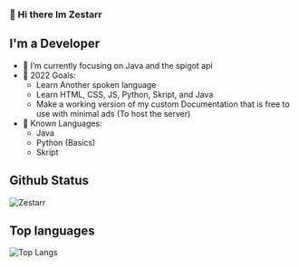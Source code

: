 ### 👋 Hi there Im Zestarr

## I'm a Developer

- 🌱 I’m currently focusing on Java and the spigot api
- 🥅 2022 Goals:
  - Learn Another spoken language
  - Learn HTML, CSS, JS, Python, Skript, and Java
  - Make a working version of my custom Documentation that is free to use with minimal ads (To host the server)
- 🧠 Known Languages:
  - Java
  - Python (Basics)
  - Skript

## Github Status

![Zestarr](https://github-readme-stats.vercel.app/api?username=zestarr&show_icons=true&theme=radical&hide_border=true)


## Top languages


![Top Langs](https://github-readme-stats.vercel.app/api/top-langs/?username=zestarr&layout=compact&theme=radical)
